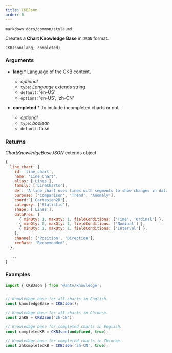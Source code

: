 ```yaml
---
title: CKBJson
order: 0
---
```


`markdown:docs/common/style.md`

<div class="doc-md">

Creates a **Chart Knowledge Base** in `JSON` format.

```sign
CKBJson(lang, completed)
```

### Arguments

* **lang** * Language of the CKB content.
  * _optional_
  * `type`: *Language* extends string
  * `default`: 'en-US'
  * `options`: 'en-US', 'zh-CN'

* **completed** * To include incompleted charts or not.
  * _optional_
  * `type`: *boolean*
  * `default`: false

### Returns

*ChartKnowledgeBaseJSON* extends object

```js
{
  line_chart: {
    id: 'line_chart',
    name: 'Line Chart',
    alias: ['Lines'],
    family: ['LineCharts'],
    def: 'A line chart uses lines with segments to show changes in data in a ordinal dimension.',
    purpose: ['Comparison', 'Trend', 'Anomaly'],
    coord: ['Cartesian2D'],
    category: ['Statistic'],
    shape: ['Lines'],
    dataPres: [
      { minQty: 1, maxQty: 1, fieldConditions: ['Time', 'Ordinal'] },
      { minQty: 0, maxQty: 1, fieldConditions: ['Nominal'] },
      { minQty: 1, maxQty: 1, fieldConditions: ['Interval'] },
    ],
    channel: ['Position', 'Direction'],
    recRate: 'Recommended',
  },

  ...
}
```

### Examples

```js
import { CKBJson } from '@antv/knowledge';


// Knowledage base for all charts in English.
const knowledgeBase = CKBJson();

// Knowledage base for all charts in Chinese.
const zhKB = CKBJson('zh-CN');

// Knowledage base for completed charts in English.
const completedKB = CKBJson(undefined, true);

// Knowledage base for completed charts in Chinese.
const zhCompletedKB = CKBJson('zh-CN', true);
```

</div>
